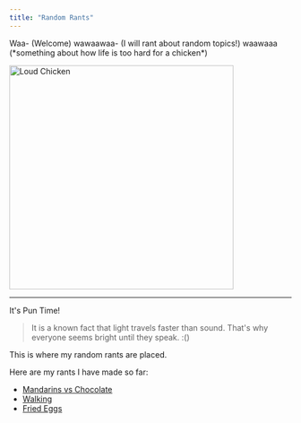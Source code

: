 ```yaml
---
title: "Random Rants"
---
```


Waa- (Welcome) wawaawaa- (I will rant about random topics!) waawaaa (\*something about how life is too hard for a chicken\*)

<image src="/the-chicken-pen/assets/Crying_Chicken.png" alt="Loud Chicken" width=400px />

---
It's Pun Time!
>It is a known fact that light travels faster than sound. That's why everyone seems bright until they speak. :()

This is where my random rants are placed.

Here are my rants I have made so far:
- [Mandarins vs Chocolate](Rant-1.md)
- [Walking](Rant-2.md)
- [Fried Eggs](Rant-3.md)